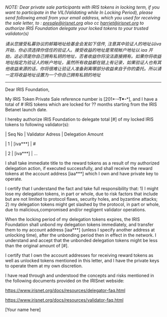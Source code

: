 _NOTE:  Dear private sale participants with IRIS tokens in locking term, if you want to participate in the VIL(Validating while In Locking Period),  please send following email from your email address, which you used for receiving the sale letter, to : presale@irisnet.org also cc harriet@irisnet.org to authorize IRIS Foundation delegate your locked tokens to your trusted validator(s)_ 

_请从您接受私募协议的邮箱地址给基金会发如下信件, 注意其中验证人的地址以iva 开始，你必须选择你信任的验证人。接受收益的地址是常规帐户地址以  iaa 开始，这必须是你自己拥有私钥的地址，否者收益你将没法直接拥有。如果你将收益地址指定为验证人的帐户地址，虽然所有收益都在链上有记录，如果验证人也有其他收益来源的话，你将很难让验证人准备剥离哪部分收益来自于你的委托。所以请一定将收益地址设置为一个你自己拥有私钥的地址_   

----------------------------------------------------------------------------------------------

Dear IRIS Foundation, 

My IRIS Token Private Sale reference number is [201*-**-T*-***], and I have a total of # IRIS tokens which are locked for ?? months starting from the IRIS Betanet launch date. 

I hereby authorize IRIS Foundation to delegate total [#] of my locked IRIS tokens to following validator(s):

|  Seq No   |   Validator Adress   |   Delegation Amount 

|    1      |      [iva***]        |       # 

|    2      |      [iva***]        |       ...

I shall take immediate title to the reward tokens as a result of my authorized delegation action, if executed successfully, and shall receive the reward tokens at the account address [iaa***] which I own and have private key to operate.

I certify that I understand the fact and take full responsibility that: 1) I might lose my delegation tokens, in part or whole, due to risk factors that include but are not limited to protocol flaws, security holes, and byzantine attacks; 2) my delegation tokens might get slashed by the protocol, in part or whole, due to malicious,compromised and/or negligent validator operations.

When the locking period of my delegation tokens expires, the IRIS Foundation shall unbond my delegation tokens immediately, and transfer them to my account address [iaa***] (unless I specify another address at unlocking time), after the unbonding period then in effect in the network.  I understand and accept that the unbonded delegation tokens might be less than the original amount of [#].

I certify that I own the account addresses for receiving reward tokens as well as unlocked tokens mentioned in this letter, and I have the private keys to operate them at my own discretion.

I have read through and understood the concepts and risks mentioned in the following documents provided on the IRISnet webside:

https://www.irisnet.org/docs/resources/delegator-faq.html

https://www.irisnet.org/docs/resources/validator-faq.html


[Your name here]
